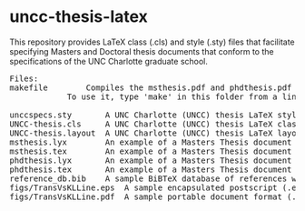 # uncc-thesis-latex
This repository provides LaTeX class (.cls) and style (.sty) files that facilitate specifying Masters and Doctoral thesis documents that conform to the specifications of the UNC Charlotte graduate school.
<pre>
Files:
makefile   		Compiles the msthesis.pdf and phdthesis.pdf documents using 'make'.
			To use it, type 'make' in this folder from a linux shell/terminal.

unccspecs.sty		A UNC Charlotte (UNCC) thesis LaTeX style (.sty) file for use with LaTeX to help with formatting.
UNCC-thesis.cls		A UNC Charlotte (UNCC) thesis LaTeX class (.cls) file for use with LaTeX to help with formatting.
UNCC-thesis.layout	A UNC Charlotte (UNCC) thesis LaTeX layout (.layout) file for use with LyX for writing a thesis.
msthesis.lyx		An example of a Masters Thesis document which may be used as a template document in the LyX editor.
msthesis.tex		An example of a Masters Thesis document which may be used as a template document in a LaTeX editor.
phdthesis.lyx		An example of a Masters Thesis document which may be used as a template document in the LyX editor.
phdthesis.tex		An example of a Masters Thesis document which may be used as a template document in a LaTeX editor.
reference_db.bib	A sample BiBTeX database of references which has one entry for use by the example documents.
figs/TransVsKLLine.eps 	A sample encapsulated postscript (.eps) figure for use by the example documents.
figs/TransVsKLLine.pdf 	A sample portable document format (.pdf) figure for use by the example documents.
</pre>
